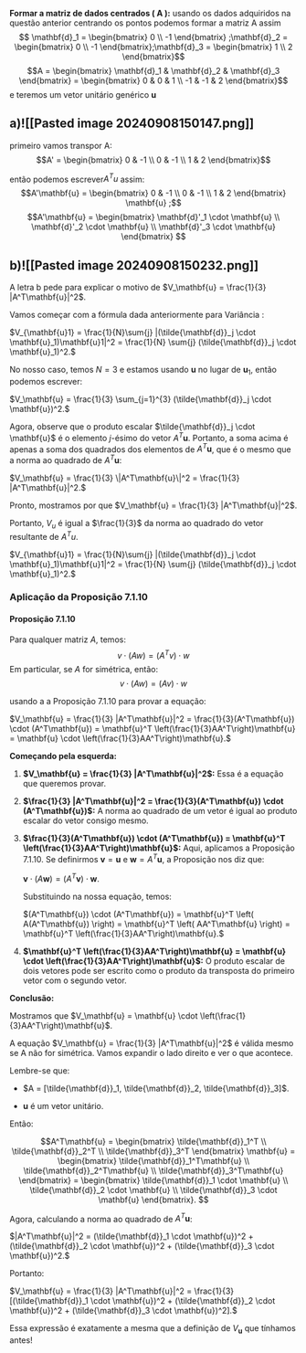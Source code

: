 

**Formar a matriz de dados centrados \( A \):**
usando os dados adquiridos na questão anterior centrando os pontos podemos formar a matriz A  assim
$$ \mathbf{d}_1 = \begin{bmatrix} 0 \\ -1 \end{bmatrix} ;\mathbf{d}_2 = \begin{bmatrix} 0 \\ -1 \end{bmatrix};\mathbf{d}_3 = \begin{bmatrix} 1 \\ 2 \end{bmatrix}$$
$$A = \begin{bmatrix} \mathbf{d}_1 & \mathbf{d}_2 & \mathbf{d}_3 \end{bmatrix} = \begin{bmatrix} 0 & 0 & 1 \\ -1 & -1 & 2 \end{bmatrix}$$
e teremos um vetor unitário genérico **u**
## a)![[Pasted image 20240908150147.png]]
primeiro vamos transpor A:$$A' = \begin{bmatrix} 0 & -1 \\ 0 & -1 \\ 1 & 2 \end{bmatrix}$$

então podemos escrever$A^Tu$ assim: $$A'\mathbf{u} = \begin{bmatrix} 0 & -1 \\ 0 & -1 \\ 1 & 2 \end{bmatrix} \mathbf{u} ;$$
$$A'\mathbf{u} = \begin{bmatrix} \mathbf{d}'_1 \cdot \mathbf{u} \\ \mathbf{d}'_2 \cdot \mathbf{u} \\ \mathbf{d}'_3 \cdot \mathbf{u} \end{bmatrix}
     $$
## b)![[Pasted image 20240908150232.png]]


A letra b pede para explicar o motivo de $V_\mathbf{u} = \frac{1}{3} |A^T\mathbf{u}|^2$.

Vamos começar com a fórmula dada anteriormente para Variância :

$V_{\mathbf{u}1} = \frac{1}{N}\sum{j} |(\tilde{\mathbf{d}}_j \cdot \mathbf{u}_1)\mathbf{u}1|^2 = \frac{1}{N} \sum{j} (\tilde{\mathbf{d}}_j \cdot \mathbf{u}_1)^2.$

No nosso caso, temos $N = 3$ e estamos usando $\mathbf{u}$ no lugar de $\mathbf{u}_1$, então podemos escrever:

$V_\mathbf{u} = \frac{1}{3} \sum_{j=1}^{3} (\tilde{\mathbf{d}}_j \cdot \mathbf{u})^2.$

Agora, observe que o produto escalar $\tilde{\mathbf{d}}_j \cdot \mathbf{u}$ é o elemento $j$-ésimo do vetor $A^T\mathbf{u}$. Portanto, a soma acima é apenas a soma dos quadrados dos elementos de $A^T\mathbf{u}$, que é o mesmo que a norma ao quadrado de $A^T\mathbf{u}$:

$V_\mathbf{u} = \frac{1}{3} \|A^T\mathbf{u}\|^2 = \frac{1}{3} |A^T\mathbf{u}|^2.$

Pronto, mostramos por que $V_\mathbf{u} = \frac{1}{3} |A^T\mathbf{u}|^2$. 

Portanto, $V_u$ é igual a $\frac{1}{3}$ da norma ao quadrado do vetor resultante de  $A^T u$.

$V_{\mathbf{u}1} = \frac{1}{N}\sum{j} |(\tilde{\mathbf{d}}_j \cdot \mathbf{u}_1)\mathbf{u}1|^2 = \frac{1}{N} \sum{j} (\tilde{\mathbf{d}}_j \cdot \mathbf{u}_1)^2.$




### Aplicação da Proposição 7.1.10

#### Proposição 7.1.10
Para qualquer matriz $A$, temos:
$$ v \cdot (A w) = (A^T v) \cdot w $$
Em particular, se $A$ for simétrica, então:
$$ v \cdot (A w) = (A v) \cdot w $$



usando a a Proposição 7.1.10 para provar a equação:

$V_\mathbf{u} = \frac{1}{3} |A^T\mathbf{u}|^2 = \frac{1}{3}(A^T\mathbf{u}) \cdot (A^T\mathbf{u}) = \mathbf{u}^T \left(\frac{1}{3}AA^T\right)\mathbf{u} = \mathbf{u} \cdot \left(\frac{1}{3}AA^T\right)\mathbf{u}.$

**Começando pela esquerda:**

1. **$V_\mathbf{u} = \frac{1}{3} |A^T\mathbf{u}|^2$:** Essa é a equação que queremos provar.
    
2. **$\frac{1}{3} |A^T\mathbf{u}|^2 = \frac{1}{3}(A^T\mathbf{u}) \cdot (A^T\mathbf{u})$:** A norma ao quadrado de um vetor é igual ao produto escalar do vetor consigo mesmo.
    
3. **$\frac{1}{3}(A^T\mathbf{u}) \cdot (A^T\mathbf{u}) = \mathbf{u}^T \left(\frac{1}{3}AA^T\right)\mathbf{u}$:** Aqui, aplicamos a Proposição 7.1.10. Se definirmos $\mathbf{v} = \mathbf{u}$ e $\mathbf{w} = A^T\mathbf{u}$, a Proposição nos diz que:
    
    $\mathbf{v} \cdot (A\mathbf{w}) = (A^T\mathbf{v}) \cdot \mathbf{w}.$
    
    Substituindo na nossa equação, temos:
    
    $(A^T\mathbf{u}) \cdot (A^T\mathbf{u}) = \mathbf{u}^T \left( A(A^T\mathbf{u}) \right) = \mathbf{u}^T \left( AA^T\mathbf{u} \right) = \mathbf{u}^T \left(\frac{1}{3}AA^T\right)\mathbf{u}.$
    
4. **$\mathbf{u}^T \left(\frac{1}{3}AA^T\right)\mathbf{u} = \mathbf{u} \cdot \left(\frac{1}{3}AA^T\right)\mathbf{u}$:** O produto escalar de dois vetores pode ser escrito como o produto da transposta do primeiro vetor com o segundo vetor.
    

**Conclusão:**

Mostramos que $V_\mathbf{u} = \mathbf{u} \cdot \left(\frac{1}{3}AA^T\right)\mathbf{u}$.

A equação $V_\mathbf{u} = \frac{1}{3} |A^T\mathbf{u}|^2$ é válida mesmo se A não for simétrica. Vamos expandir o lado direito e ver o que acontece.

Lembre-se que:

- $A = [\tilde{\mathbf{d}}_1, \tilde{\mathbf{d}}_2, \tilde{\mathbf{d}}_3]$.
    
- $\mathbf{u}$ é um vetor unitário.
    

Então:

$$A^T\mathbf{u} = \begin{bmatrix} \tilde{\mathbf{d}}_1^T \\ \tilde{\mathbf{d}}_2^T \\ \tilde{\mathbf{d}}_3^T \end{bmatrix} \mathbf{u} = \begin{bmatrix} \tilde{\mathbf{d}}_1^T\mathbf{u} \\ \tilde{\mathbf{d}}_2^T\mathbf{u} \\ \tilde{\mathbf{d}}_3^T\mathbf{u} \end{bmatrix} = \begin{bmatrix} \tilde{\mathbf{d}}_1 \cdot \mathbf{u} \\ \tilde{\mathbf{d}}_2 \cdot \mathbf{u} \\ \tilde{\mathbf{d}}_3 \cdot \mathbf{u} \end{bmatrix}. $$

Agora, calculando a norma ao quadrado de $A^T\mathbf{u}$:

$|A^T\mathbf{u}|^2 = (\tilde{\mathbf{d}}_1 \cdot \mathbf{u})^2 + (\tilde{\mathbf{d}}_2 \cdot \mathbf{u})^2 + (\tilde{\mathbf{d}}_3 \cdot \mathbf{u})^2.$

Portanto:

$V_\mathbf{u} = \frac{1}{3} |A^T\mathbf{u}|^2 = \frac{1}{3}[(\tilde{\mathbf{d}}_1 \cdot \mathbf{u})^2 + (\tilde{\mathbf{d}}_2 \cdot \mathbf{u})^2 + (\tilde{\mathbf{d}}_3 \cdot \mathbf{u})^2].$

Essa expressão é exatamente a mesma que a definição de $V_\mathbf{u}$ que tínhamos antes!